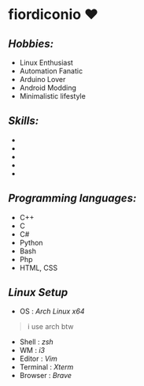# **fiordiconio** ❤️

## *Hobbies:*
- Linux Enthusiast 
- Automation Fanatic 
- Arduino Lover 
- Android Modding
- Minimalistic lifestyle

## *Skills:*
- 
- 
- 
- 
- 

## *Programming languages:*
- C++
- C
- C#
- Python
- Bash
- Php
- HTML, CSS

<!-- to add work and to optimize everything -->
## *Linux Setup*
- OS : *Arch Linux x64*
<img src="https://www.startpage.com/av/proxy-image?piurl=https%3A%2F%2Fcdn0.iconfinder.com%2Fdata%2Ficons%2Fflat-round-system%2F512%2Farchlinux-512.png&sp=1611391179Tfd46eca968e9b7354bdae34ec1bda1495192275455171285c559d98f58e30ce0" width="10" heigth="10"> </img>
> i use arch btw
- Shell : *zsh*
- WM : *i3*
- Editor : *Vim*
- Terminal : *Xterm*
- Browser : *Brave*
